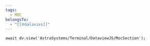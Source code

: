 ```yaml
---
tags:
  - MOC
belongsTo:
  - "[[🌐Galaxies]]"
---
```


```jsD
await dv.view('AstraSystems/Terminal/DataviewJS/MocSection');
```

